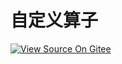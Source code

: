 # 自定义算子

[![View Source On Gitee](https://mindspore-website.obs.cn-north-4.myhuaweicloud.com/website-images/master/resource/_static/logo_source_zh_cn.svg)](https://gitee.com/mindspore/docs/blob/master/docs/mindspore/source_zh_cn/model_infer/ms_infer/custom_operator.md)
